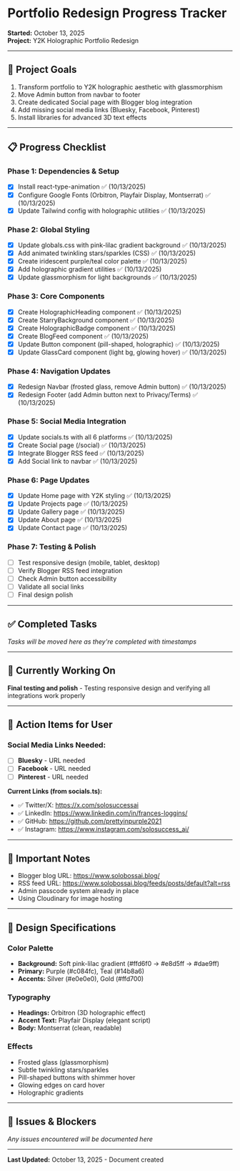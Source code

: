 # Portfolio Redesign Progress Tracker

**Started:** October 13, 2025  
**Project:** Y2K Holographic Portfolio Redesign

---

## 🎯 Project Goals

1. Transform portfolio to Y2K holographic aesthetic with glassmorphism
2. Move Admin button from navbar to footer
3. Create dedicated Social page with Blogger blog integration
4. Add missing social media links (Bluesky, Facebook, Pinterest)
5. Install libraries for advanced 3D text effects

---

## 📋 Progress Checklist

### Phase 1: Dependencies & Setup
- [x] Install react-type-animation ✅ (10/13/2025)
- [x] Configure Google Fonts (Orbitron, Playfair Display, Montserrat) ✅ (10/13/2025)
- [x] Update Tailwind config with holographic utilities ✅ (10/13/2025)

### Phase 2: Global Styling
- [x] Update globals.css with pink-lilac gradient background ✅ (10/13/2025)
- [x] Add animated twinkling stars/sparkles (CSS) ✅ (10/13/2025)
- [x] Create iridescent purple/teal color palette ✅ (10/13/2025)
- [x] Add holographic gradient utilities ✅ (10/13/2025)
- [x] Update glassmorphism for light backgrounds ✅ (10/13/2025)

### Phase 3: Core Components
- [x] Create HolographicHeading component ✅ (10/13/2025)
- [x] Create StarryBackground component ✅ (10/13/2025)
- [x] Create HolographicBadge component ✅ (10/13/2025)
- [x] Create BlogFeed component ✅ (10/13/2025)
- [x] Update Button component (pill-shaped, holographic) ✅ (10/13/2025)
- [x] Update GlassCard component (light bg, glowing hover) ✅ (10/13/2025)

### Phase 4: Navigation Updates
- [x] Redesign Navbar (frosted glass, remove Admin button) ✅ (10/13/2025)
- [x] Redesign Footer (add Admin button next to Privacy/Terms) ✅ (10/13/2025)

### Phase 5: Social Media Integration
- [x] Update socials.ts with all 6 platforms ✅ (10/13/2025)
- [x] Create Social page (/social) ✅ (10/13/2025)
- [x] Integrate Blogger RSS feed ✅ (10/13/2025)
- [x] Add Social link to navbar ✅ (10/13/2025)

### Phase 6: Page Updates
- [x] Update Home page with Y2K styling ✅ (10/13/2025)
- [x] Update Projects page ✅ (10/13/2025)
- [x] Update Gallery page ✅ (10/13/2025)
- [x] Update About page ✅ (10/13/2025)
- [x] Update Contact page ✅ (10/13/2025)

### Phase 7: Testing & Polish
- [ ] Test responsive design (mobile, tablet, desktop)
- [ ] Verify Blogger RSS feed integration
- [ ] Check Admin button accessibility
- [ ] Validate all social links
- [ ] Final design polish

---

## ✅ Completed Tasks

*Tasks will be moved here as they're completed with timestamps*

---

## 🚧 Currently Working On

**Final testing and polish** - Testing responsive design and verifying all integrations work properly

---

## 📝 Action Items for User

### Social Media Links Needed:
- [ ] **Bluesky** - URL needed
- [ ] **Facebook** - URL needed  
- [ ] **Pinterest** - URL needed

**Current Links (from socials.ts):**
- ✅ Twitter/X: https://x.com/solosuccessai
- ✅ LinkedIn: https://www.linkedin.com/in/frances-loggins/
- ✅ GitHub: https://github.com/prettyinpurple2021
- ✅ Instagram: https://www.instagram.com/solosuccess_ai/

---

## 📌 Important Notes

- Blogger blog URL: https://www.solobossai.blog/
- RSS feed URL: https://www.solobossai.blog/feeds/posts/default?alt=rss
- Admin passcode system already in place
- Using Cloudinary for image hosting

---

## 🎨 Design Specifications

### Color Palette
- **Background:** Soft pink-lilac gradient (#ffd6f0 → #e8d5ff → #dae9ff)
- **Primary:** Purple (#c084fc), Teal (#14b8a6)
- **Accents:** Silver (#e0e0e0), Gold (#ffd700)

### Typography
- **Headings:** Orbitron (3D holographic effect)
- **Accent Text:** Playfair Display (elegant script)
- **Body:** Montserrat (clean, readable)

### Effects
- Frosted glass (glassmorphism)
- Subtle twinkling stars/sparkles
- Pill-shaped buttons with shimmer hover
- Glowing edges on card hover
- Holographic gradients

---

## 🐛 Issues & Blockers

*Any issues encountered will be documented here*

---

**Last Updated:** October 13, 2025 - Document created

